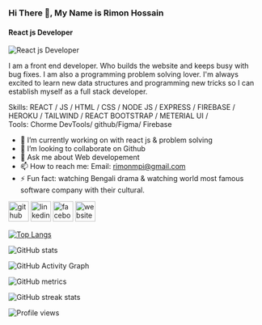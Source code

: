 ### Hi There 👋, My Name is Rimon Hossain
#### React js Developer
![React js Developer](https://www.topsinfosolutions.com/wp-content/uploads/2020/07/mern-stack.png)

I am a front end developer. Who builds the website and keeps busy with bug fixes. I am also a programming problem solving lover. I'm always excited to learn new data structures and programming new tricks so I can establish myself as a full stack developer.

Skills:  REACT / JS / HTML / CSS / NODE JS / EXPRESS / FIREBASE / HEROKU / TAILWIND / REACT BOOTSTRAP / METERIAL UI / </br>
Tools: Chorme DevTools/ github/Figma/ Firebase

- 🔭 I’m currently working on with react js & problem solving 
- 👯 I’m looking to collaborate on Github 
- 💬 Ask me about Web developement 
- 📫 How to reach me: Email: rimonmpi@gmail.com 
- ⚡ Fun fact: watching Bengali drama & watching world most famous software company with their cultural. 


[<img src='https://cdn.jsdelivr.net/npm/simple-icons@3.0.1/icons/github.svg' alt='github' height='40'>](https://github.com/rimonhossain12)  [<img src='https://cdn.jsdelivr.net/npm/simple-icons@3.0.1/icons/linkedin.svg' alt='linkedin' height='40'>](https://www.linkedin.com/in/https://www.linkedin.com/in/rimon-hossain-9099451aa//)  [<img src='https://cdn.jsdelivr.net/npm/simple-icons@3.0.1/icons/facebook.svg' alt='facebook' height='40'>](https://www.facebook.com/ar.rimon.7731)  [<img src='https://cdn.jsdelivr.net/npm/simple-icons@3.0.1/icons/icloud.svg' alt='website' height='40'>](https://rimonhossain12.github.io/pratice_project/)  

[![Top Langs](https://github-readme-stats.vercel.app/api/top-langs/?username=rimonhossain12)](https://github.com/anuraghazra/github-readme-stats)

![GitHub stats](https://github-readme-stats.vercel.app/api?username=rimonhossain12&show_icons=true&count_private=true)  

![GitHub Activity Graph](https://activity-graph.herokuapp.com/graph?username=rimonhossain12)  

![GitHub metrics](https://metrics.lecoq.io/rimonhossain12)  

![GitHub streak stats](https://github-readme-streak-stats.herokuapp.com/?user=rimonhossain12)  

![Profile views](https://gpvc.arturio.dev/rimonhossain12)  

